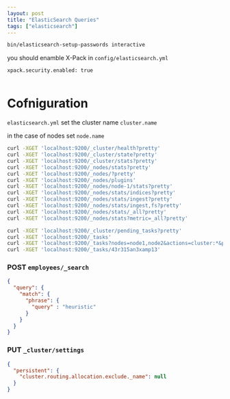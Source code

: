 ```yaml
---
layout: post
title: "ElasticSearch Queries"
tags: ["elasticsearch"]
---
```


```bash
bin/elasticsearch-setup-passwords interactive
```

you should enamble X-Pack in `config/elasticsearch.yml`

```
xpack.security.enabled: true


```


# Cofniguration


`elasticsearch.yml` set the cluster name `cluster.name`

in the case of nodes set `node.name`

```bash
curl -XGET 'localhost:9200/_cluster/health?pretty'
curl -XGET 'localhost:9200/_cluster/state?pretty'
curl -XGET 'localhost:9200/_cluster/stats?pretty'
curl -XGET 'localhost:9200/_nodes/stats?pretty'
curl -XGET 'localhost:9200/_nodes/?pretty'
curl -XGET 'localhost:9200/_nodes/plugins'
curl -XGET 'localhost:9200/_nodes/node-1/stats?pretty'
curl -XGET 'localhost:9200/_nodes/stats/indices?pretty'
curl -XGET 'localhost:9200/_nodes/stats/ingest?pretty'
curl -XGET 'localhost:9200/_nodes/stats/ingest,fs?pretty'
curl -XGET 'localhost:9200/_nodes/stats/_all?pretty'
curl -XGET 'localhost:9200/_nodes/stats?metric=_all?pretty'
```

```bash
curl -XGET 'localhost:9200/_cluster/pending_tasks?pretty'
curl -XGET 'localhost:9200/_tasks'
curl -XGET 'localhost:9200/_tasks?nodes=node1,node2&actions=cluster:*&pretty'
curl -XGET 'localhost:9200/_tasks/43r315an3xamp13'
```


### POST `employees/_search`

```json
{
  "query": {
    "match": {
      "phrase": {
        "query" : "heuristic"
      }
    }
  }
}
```

### PUT `_cluster/settings`

```json
{
  "persistent": {
    "cluster.routing.allocation.exclude._name": null
  }
}
```


